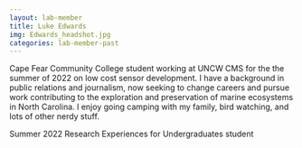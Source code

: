 ```yaml
---
layout: lab-member
title: Luke Edwards
img: Edwards_headshot.jpg
categories: lab-member-past
---
```


Cape Fear Community College student working at UNCW CMS for the the summer of 2022 on low cost sensor development. I have a background in public relations and journalism, now seeking to change careers and pursue work contributing to the exploration and preservation of marine ecosystems in North Carolina. I enjoy going camping with my family, bird watching, and lots of other nerdy stuff. 

Summer 2022 Research Experiences for Undergraduates student